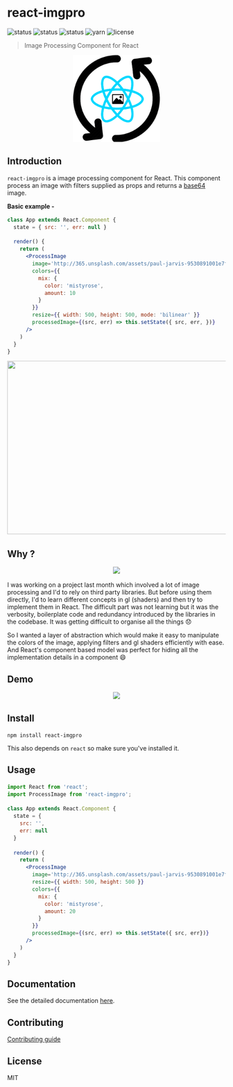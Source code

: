 # react-imgpro
![status](https://img.shields.io/badge/version-1.0.0-brightgreen.svg)
![status](https://img.shields.io/badge/size-13KB-brightgreen.svg)
![status](https://img.shields.io/badge/status-stable-brightgreen.svg)
![yarn](https://img.shields.io/badge/yarn-0.21.3-blue.svg)
![license](https://img.shields.io/packagist/l/doctrine/orm.svg)

> Image Processing Component for React

<p align="center">
  <img src="./react-impro.png" height="200" width="200">
</p>

## Introduction

`react-imgpro` is a image processing component for React. This component process an image with filters supplied as props and returns a [base64](https://en.wikipedia.org/wiki/Base64) image. 

**Basic example -**

```jsx
class App extends React.Component {
  state = { src: '', err: null }
  
  render() {
    return (
      <ProcessImage
        image='http://365.unsplash.com/assets/paul-jarvis-9530891001e7f4ccfcef9f3d7a2afecd.jpg'
        colors={{
          mix: {
            color: 'mistyrose',
            amount: 10
          }
        }}
        resize={{ width: 500, height: 500, mode: 'bilinear' }}
        processedImage={(src, err) => this.setState({ src, err, })}
      />     
    )
  }
}
```

<p align="center">
<img src="./introduction.jpg" height="400" width="800">
</p>

## Why ?

<p align="center">
  <img src="https://i.gyazo.com/16f09cba02f9dfeb272cc574f9fbbcff.png">
</p>

I was working on a project last month which involved a lot of image processing and I'd to rely on third party libraries. But before using them directly, I'd to learn different concepts in gl (shaders) and then try to implement them in React. The difficult part was not learning but it was the verbosity, boilerplate code and redundancy introduced by the libraries in the codebase. It was getting difficult to organise all the things 😞

So I wanted a layer of abstraction which would make it easy to manipulate the colors of the image, applying filters and gl shaders efficiently with ease. And React's component based model was perfect for hiding all the implementation details in a component 😄 

## Demo

<p align="center">
  <img src="http://g.recordit.co/XmhTiP84TD.gif">
</p>

## Install

```
npm install react-imgpro
```

This also depends on `react` so make sure you've installed it.


## Usage

```jsx
import React from 'react';
import ProcessImage from 'react-imgpro';

class App extends React.Component {
  state = {
    src: '',
    err: null
  }
  
  render() {
    return (
      <ProcessImage
        image='http://365.unsplash.com/assets/paul-jarvis-9530891001e7f4ccfcef9f3d7a2afecd.jpg'
        resize={{ width: 500, height: 500 }}
        colors={{
          mix: {
            color: 'mistyrose',
            amount: 20
          }
        }}
        processedImage={(src, err) => this.setState({ src, err})}
      />
    )
  }
}

```

## Documentation

See the detailed documentation [here]().

## Contributing

[Contributing guide]()

## License

MIT
